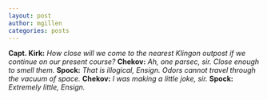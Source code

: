 ```yaml
---
layout: post
author: mgillen
categories: posts
---
```



**Capt. Kirk:** *How close will we come to the nearest Klingon outpost if we continue on our present course?* 
**Chekov:** *Ah, one parsec, sir. Close enough to smell them.*
**Spock:** *That is illogical, Ensign. Odors cannot travel through the vacuum of space.*
**Chekov:** *I was making a little joke, sir.*
**Spock:** *Extremely little, Ensign.*
